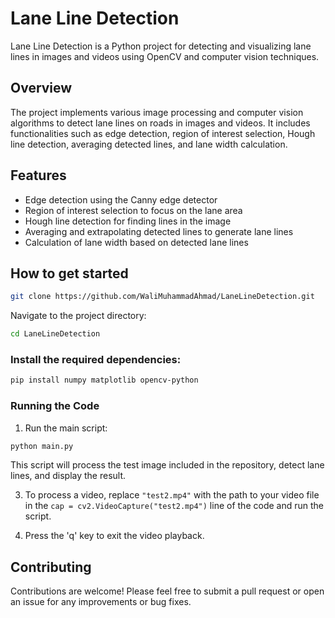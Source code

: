 # Lane Line Detection

Lane Line Detection is a Python project for detecting and visualizing lane lines in images and videos using OpenCV and computer vision techniques.

## Overview

The project implements various image processing and computer vision algorithms to detect lane lines on roads in images and videos. It includes functionalities such as edge detection, region of interest selection, Hough line detection, averaging detected lines, and lane width calculation.

## Features

- Edge detection using the Canny edge detector
- Region of interest selection to focus on the lane area
- Hough line detection for finding lines in the image
- Averaging and extrapolating detected lines to generate lane lines
- Calculation of lane width based on detected lane lines

## How to get started


```bash
git clone https://github.com/WaliMuhammadAhmad/LaneLineDetection.git
```

Navigate to the project directory:

```bash
cd LaneLineDetection
```

### Install the required dependencies:

```bash
pip install numpy matplotlib opencv-python
```

### Running the Code

1. Run the main script:

```bash
python main.py
```
This script will process the test image included in the repository, detect lane lines, and display the result.

3. To process a video, replace `"test2.mp4"` with the path to your video file in the `cap = cv2.VideoCapture("test2.mp4")` line of the code and run the script.

4. Press the 'q' key to exit the video playback.

## Contributing

Contributions are welcome! Please feel free to submit a pull request or open an issue for any improvements or bug fixes.